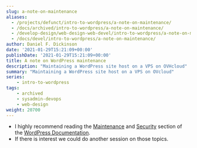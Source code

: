 ```yaml
---
slug: a-note-on-maintenance
aliases:
  - /projects/defunct/intro-to-wordpress/a-note-on-maintenance/
  - /docs/archived/intro-to-wordpress/a-note-on-maintenance/
  - /develop-design/web-design-web-devel/intro-to-wordpress/a-note-on-maintenance/
  - /docs/devel/intro-to-wordpress/a-note-on-maintenance/
author: Daniel F. Dickinson
date: '2021-01-29T15:21:09+00:00'
publishDate: '2021-01-29T15:21:09+00:00'
title: A note on WordPress maintenance
description: "Maintaining a WordPress site host on a VPS on OVHcloud"
summary: "Maintaining a WordPress site host on a VPS on OVcloud"
series:
    - intro-to-wordpress
tags:
    - archived
    - sysadmin-devops
    - web-design
weight: 20700
---
```

* I highly recommend reading the [Maintenance](https://wordpress.org/support/category/maintenance/) and [Security](https://wordpress.org/support/category/security/) section of the [WordPress Documentation](https://wordpress.org/support/).
* If there is interest we could do another session on those topics.
